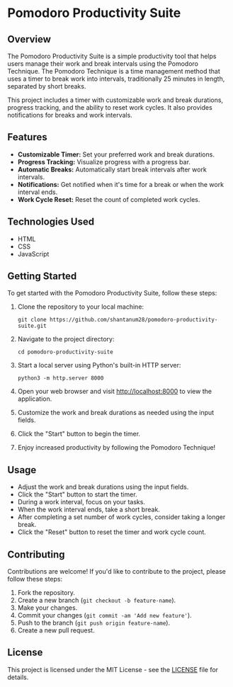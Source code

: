 # Pomodoro Productivity Suite

## Overview

The Pomodoro Productivity Suite is a simple productivity tool that helps users manage their work and break intervals using the Pomodoro Technique. The Pomodoro Technique is a time management method that uses a timer to break work into intervals, traditionally 25 minutes in length, separated by short breaks.

This project includes a timer with customizable work and break durations, progress tracking, and the ability to reset work cycles. It also provides notifications for breaks and work intervals.

## Features

- **Customizable Timer:** Set your preferred work and break durations.
- **Progress Tracking:** Visualize progress with a progress bar.
- **Automatic Breaks:** Automatically start break intervals after work intervals.
- **Notifications:** Get notified when it's time for a break or when the work interval ends.
- **Work Cycle Reset:** Reset the count of completed work cycles.

## Technologies Used

- HTML
- CSS
- JavaScript

## Getting Started

To get started with the Pomodoro Productivity Suite, follow these steps:

1. Clone the repository to your local machine:

   ```
   git clone https://github.com/shantanum28/pomodoro-productivity-suite.git
   ```

2. Navigate to the project directory:

   ```
   cd pomodoro-productivity-suite
   ```

3. Start a local server using Python's built-in HTTP server:

   ```
   python3 -m http.server 8000
   ```

4. Open your web browser and visit [http://localhost:8000](http://localhost:8000) to view the application.

5. Customize the work and break durations as needed using the input fields.

6. Click the "Start" button to begin the timer.

7. Enjoy increased productivity by following the Pomodoro Technique!

## Usage

- Adjust the work and break durations using the input fields.
- Click the "Start" button to start the timer.
- During a work interval, focus on your tasks.
- When the work interval ends, take a short break.
- After completing a set number of work cycles, consider taking a longer break.
- Click the "Reset" button to reset the timer and work cycle count.

## Contributing

Contributions are welcome! If you'd like to contribute to the project, please follow these steps:

1. Fork the repository.
2. Create a new branch (`git checkout -b feature-name`).
3. Make your changes.
4. Commit your changes (`git commit -am 'Add new feature'`).
5. Push to the branch (`git push origin feature-name`).
6. Create a new pull request.

## License

This project is licensed under the MIT License - see the [LICENSE](LICENSE) file for details.
